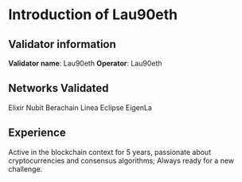 # Introduction of Lau90eth

##   Validator information
**Validator name**: Lau90eth
**Operator**: Lau90eth

## Networks Validated 
Elixir
Nubit
Berachain
Linea
Eclipse
EigenLa

## Experience 
Active in the blockchain context for 5 years, passionate about cryptocurrencies and consensus algorithms; Always ready for a new challenge.
